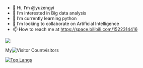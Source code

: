 - 👋 Hi, I’m @yuzengyi
- 👀 I’m interested in Big data analysis
- 🌱 I’m currently learning python
- 💞️ I’m looking to collaborate on Artificial Intelligence
- 📫 How to reach me at https://space.bilibili.com/1522314416

<!---
yuzengyi/yuzengyi is a ✨ special ✨ repository because its `README.md` (this file) appears on your GitHub profile.
You can click the Preview link to take a look at your changes.
--->
![](https://komarev.com/ghpvc/?username=yuzengyi)

My![Visitor Count](https://profile-counter.glitch.me/yuzengyi/count.svg)visitors

[![Top Langs](https://github-readme-stats.vercel.app/api/top-langs/?username=yuzengyi)](https://github.com/yuzengyi/github-readme-stats)
